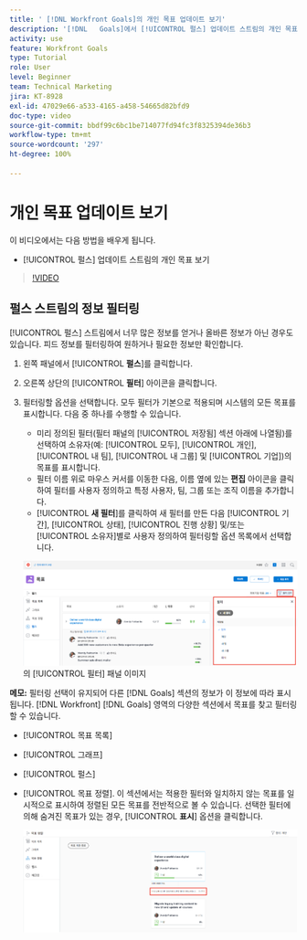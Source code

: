 ```yaml
---
title: ' [!DNL Workfront Goals]의 개인 목표 업데이트 보기'
description: '[!DNL   Goals]에서 [!UICONTROL 펄스] 업데이트 스트림의 개인 목표를 보는 방법에 대해 알아봅니다.'
activity: use
feature: Workfront Goals
type: Tutorial
role: User
level: Beginner
team: Technical Marketing
jira: KT-8928
exl-id: 47029e66-a533-4165-a458-54665d82bfd9
doc-type: video
source-git-commit: bbdf99c6bc1be714077fd94fc3f8325394de36b3
workflow-type: tm+mt
source-wordcount: '297'
ht-degree: 100%

---
```


# 개인 목표 업데이트 보기

이 비디오에서는 다음 방법을 배우게 됩니다.

* [!UICONTROL 펄스] 업데이트 스트림의 개인 목표 보기

>[!VIDEO](https://video.tv.adobe.com/v/3415932/?quality=12&learn=on&enablevpops=1&captions=kor)

## 펄스 스트림의 정보 필터링

[!UICONTROL 펄스] 스트림에서 너무 많은 정보를 얻거나 올바른 정보가 아닌 경우도 있습니다. 피드 정보를 필터링하여 원하거나 필요한 정보만 확인합니다.

1. 왼쪽 패널에서 [!UICONTROL **펄스**]&#x200B;를 클릭합니다.
1. 오른쪽 상단의 [!UICONTROL **필터**] 아이콘을 클릭합니다.
1. 필터링할 옵션을 선택합니다. 모두 필터가 기본으로 적용되며 시스템의 모든 목표를 표시합니다. 다음 중 하나를 수행할 수 있습니다.

   * 미리 정의된 필터(필터 패널의 [!UICONTROL 저장됨] 섹션 아래에 나열됨)를 선택하여 소유자(예: [!UICONTROL 모두], [!UICONTROL 개인], [!UICONTROL 내 팀], [!UICONTROL 내 그룹] 및 [!UICONTROL 기업])의 목표를 표시합니다.
   * 필터 이름 위로 마우스 커서를 이동한 다음, 이름 옆에 있는 **편집** 아이콘을 클릭하여 필터를 사용자 정의하고 특정 사용자, 팀, 그룹 또는 조직 이름을 추가합니다.
   * [!UICONTROL **새 필터**]&#x200B;를 클릭하여 새 필터를 만든 다음 [!UICONTROL 기간], [!UICONTROL 상태], [!UICONTROL 진행 상황] 및/또는 [!UICONTROL 소유자]별로 사용자 정의하여 필터링할 옵션 목록에서 선택합니다.

   ![[!DNL Workfront Goals]](assets/18-workfront-goals-pulse-stream.png)의 [!UICONTROL 필터] 패널 이미지

**메모:** 필터링 선택이 유지되어 다른 [!DNL Goals] 섹션의 정보가 이 정보에 따라 표시됩니다. [!DNL Workfront] [!DNL Goals] 영역의 다양한 섹션에서 목표를 찾고 필터링할 수 있습니다.

* [!UICONTROL 목표 목록]
* [!UICONTROL 그래프]
* [!UICONTROL 펄스]
* [!UICONTROL 목표 정렬]. 이 섹션에서는 적용한 필터와 일치하지 않는 목표를 일시적으로 표시하여 정렬된 모든 목표를 전반적으로 볼 수 있습니다. 선택한 필터에 의해 숨겨진 목표가 있는 경우, [!UICONTROL **표시**] 옵션을 클릭합니다.

  ![](assets/19-workfront-goals-filter-show-it.png)
